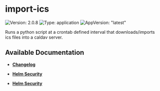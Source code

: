 # import-ics

![Version: 2.0.8](https://img.shields.io/badge/Version-2.0.8-informational?style=flat-square) ![Type: application](https://img.shields.io/badge/Type-application-informational?style=flat-square) ![AppVersion: "latest"](https://img.shields.io/badge/AppVersion-"latest"-informational?style=flat-square)

Runs a python script at a crontab defined interval that downloads/imports ics files into a caldav server.

## Available Documentation

- [**Changelog**](CHANGELOG)

- [**Helm Security**](container-security)

- [**Helm Security**](helm-security)


